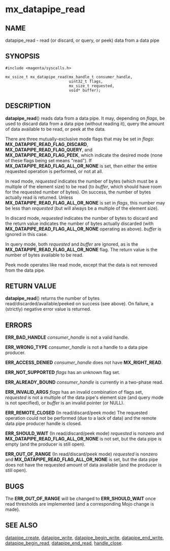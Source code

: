# mx_datapipe_read

## NAME

datapipe_read - read (or discard, or query, or peek) data from a data pipe

## SYNOPSIS

```
#include <magenta/syscalls.h>

mx_ssize_t mx_datapipe_read(mx_handle_t consumer_handle,
                            uint32_t flags,
                            mx_size_t requested,
                            void* buffer);
```

## DESCRIPTION

**datapipe_read**() reads data from a data pipe. It may, depending on *flags*,
be used to discard data from a data pipe (without reading it), query the amount
of data available to be read, or peek at the data.

There are three mutually-exclusive mode flags that may be set in *flags*:
**MX_DATAPIPE_READ_FLAG_DISCARD**, **MX_DATAPIPE_READ_FLAG_QUERY**, and
**MX_DATAPIPE_READ_FLAG_PEEK**, which indicate the desired mode (none of these
flags being set means "read"). If **MX_DATAPIPE_READ_FLAG_ALL_OR_NONE** is set,
then either the entire requested operation is performed, or not at all.

In read mode, *requested* indicates the number of bytes (which must be a
multiple of the element size) to be read (to *buffer*, which should have room
for the requested number of bytes). On success, the number of bytes actually
read is returned. Unless **MX_DATAPIPE_READ_FLAG_ALL_OR_NONE** is set in
*flags*, this number may be less than *requested* (but will always be a multiple
of the element size).

In discard mode, *requested* indicates the number of bytes to discard and the
return value indicates the number of bytes actually discarded (with
**MX_DATAPIPE_READ_FLAG_ALL_OR_NONE** operating as above). *buffer* is ignored
in this case.

In query mode, both *requested* and *buffer* are ignored, as is the
**MX_DATAPIPE_READ_FLAG_ALL_OR_NONE** flag. The return value is the number of
bytes available to be read.

Peek mode operates like read mode, except that the data is not removed from the
data pipe.

## RETURN VALUE

**datapipe_read**() returns the number of bytes read/discarded/available/peeked
on success (see above). On failure, a (strictly) negative error value is
returned.

## ERRORS

**ERR_BAD_HANDLE**  *consumer_handle* is not a valid handle.

**ERR_WRONG_TYPE**  *consumer_handle* is not a handle to a data pipe producer.

**ERR_ACCESS_DENIED**  *consumer_handle* does not have **MX_RIGHT_READ**.

**ERR_NOT_SUPPORTED**  *flags* has an unknown flag set.

**ERR_ALREADY_BOUND**  *consumer_handle* is currently in a two-phase read.

**ERR_INVALID_ARGS**  *flags* has an invalid combination of flags set,
*requested* is not a multiple of the data pipe's element size (and query mode is
not specified), or *buffer* is an invalid pointer (or NULL).

**ERR_REMOTE_CLOSED**  (In read/discard/peek mode) The requested operation could
not be performed (due to a lack of data) and the remote data pipe producer
handle is closed.

**ERR_SHOULD_WAIT**  (In read/discard/peek mode) *requested* is nonzero and
**MX_DATAPIPE_READ_FLAG_ALL_OR_NONE** is not set, but the data pipe is empty
(and the producer is still open).

**ERR_OUT_OF_RANGE**  (In read/discard/peek mode) *requested* is nonzero and
**MX_DATAPIPE_READ_FLAG_ALL_OR_NONE** is set, but the data pipe does not have
the requested amount of data available (and the producer is still open).

## BUGS

The **ERR_OUT_OF_RANGE** will be changed to **ERR_SHOULD_WAIT** once read
thresholds are implemented (and a corresponding Mojo change is made).

## SEE ALSO

[datapipe_create](datapipe_create.md),
[datapipe_write](datapipe_write.md),
[datapipe_begin_write](datapipe_begin_write.md),
[datapipe_end_write](datapipe_end_write.md),
[datapipe_begin_read](datapipe_begin_read.md),
[datapipe_end_read](datapipe_end_read.md),
[handle_close](handle_close.md).
